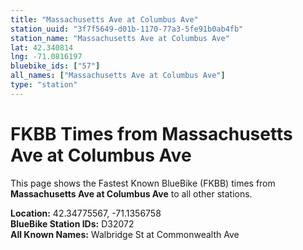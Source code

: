 ```yaml
---
title: "Massachusetts Ave at Columbus Ave"
station_uuid: "3f7f5649-d01b-1170-77a3-5fe91b0ab4fb"
station_name: "Massachusetts Ave at Columbus Ave"
lat: 42.340814
lng: -71.0816197
bluebike_ids: ["57"]
all_names: ["Massachusetts Ave at Columbus Ave"]
type: "station"
---
```


# FKBB Times from Massachusetts Ave at Columbus Ave

This page shows the Fastest Known BlueBike (FKBB) times from **Massachusetts Ave at Columbus Ave** to all other stations.

**Location:** 42.34775567, -71.1356758  
**BlueBike Station IDs:** D32072  
**All Known Names:** Walbridge St at Commonwealth Ave

